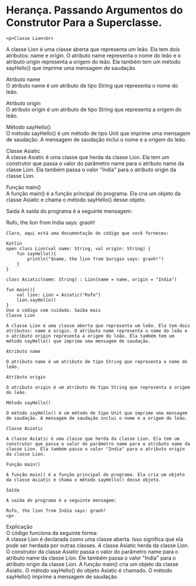 <!DOCTYPE html>
<html lang="pt-br">
<head>
    <meta charset="UTF-8">
    <meta http-equiv="X-UA-Compatible" content="IE=edge">
    <meta name="viewport" content="width=device-width, initial-scale=1.0">
    <title>POO</title>
</head>
<body>
    <h1>Herança. Passando Argumentos do Construtor Para a Superclasse.</h1>

    <p>Classe Lion<br>
A classe Lion é uma classe aberta que representa um leão. Ela tem dois atributos: name e origin. O atributo name representa o nome do leão e o atributo origin representa a origem do leão. Ela também tem um método sayHello() que imprime uma mensagem de saudação. </p>

<p>Atributo name<br>
O atributo name é um atributo de tipo String que representa o nome do leão.    
<br></p>

<p>Atributo origin<br>
O atributo origin é um atributo de tipo String que representa a origem do leão.</p>

<p>Método sayHello()<br>
O método sayHello() é um método de tipo Unit que imprime uma mensagem de saudação. A mensagem de saudação inclui o nome e a origem do leão. </p>

<p>Classe Asiatic<br>
A classe Asiatic é uma classe que herda da classe Lion. Ela tem um construtor que passa o valor do parâmetro name para o atributo name da classe Lion. Ela também passa o valor "India" para o atributo origin da classe Lion.</p>

<p>Função main()<br>
A função main() é a função principal do programa. Ela cria um objeto da classe Asiatic e chama o método sayHello() desse objeto.<br>

Saída
A saída do programa é a seguinte mensagem: </p>
    Rufo, the lion from India says: graoh!


    Claro, aqui está uma documentação do código que você forneceu:

    Kotlin
    open class Lion(val name: String, val origin: String) {
        fun sayHello(){
            println("$name, the lion from $origin says: graoh!")
        }
    }
    
    class Asiatic(name: String) : Lion(name = name, origin = "India")
    
    fun main(){
        val lion: Lion = Asiatic("Rufo")
        lion.sayHello()
    }
    Use o código com cuidado. Saiba mais
    Classe Lion
    
    A classe Lion é uma classe aberta que representa um leão. Ela tem dois atributos: name e origin. O atributo name representa o nome do leão e o atributo origin representa a origem do leão. Ela também tem um método sayHello() que imprime uma mensagem de saudação.
    
    Atributo name
    
    O atributo name é um atributo de tipo String que representa o nome do leão.
    
    Atributo origin
    
    O atributo origin é um atributo de tipo String que representa a origem do leão.
    
    Método sayHello()
    
    O método sayHello() é um método de tipo Unit que imprime uma mensagem de saudação. A mensagem de saudação inclui o nome e a origem do leão.
    
    Classe Asiatic
    
    A classe Asiatic é uma classe que herda da classe Lion. Ela tem um construtor que passa o valor do parâmetro name para o atributo name da classe Lion. Ela também passa o valor "India" para o atributo origin da classe Lion.
    
    Função main()
    
    A função main() é a função principal do programa. Ela cria um objeto da classe Asiatic e chama o método sayHello() desse objeto.
    
    Saída
    
    A saída do programa é a seguinte mensagem:
    
    Rufo, the lion from India says: graoh!
    <p>
Explicação
    <br>
O código funciona da seguinte forma:<br>
    A classe Lion é declarada como uma classe aberta. Isso significa que ela pode ser herdada por outras classes.
    A classe Asiatic herda da classe Lion.
    O construtor da classe Asiatic passa o valor do parâmetro name para o atributo name da classe Lion. Ele também passa o valor "India" para o atributo origin da classe Lion.
    A função main() cria um objeto da classe Asiatic.
    O método sayHello() do objeto Asiatic é chamado.
    O método sayHello() imprime a mensagem de saudação.
</p>
</body>
</html>